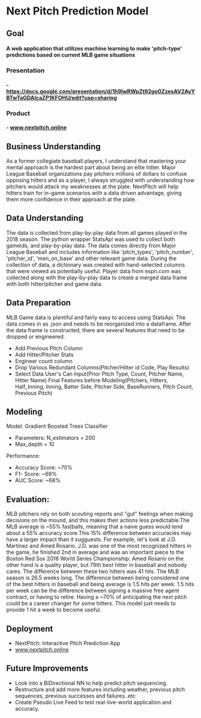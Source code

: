 # Next Pitch Prediction Model
## Goal 
#### A web application that utilizes machine learning to make 'pitch-type' predictions based on current MLB game situations
### Presentation 
#### - https://docs.google.com/presentation/d/1h9lwRWpZt92go0ZzesAV2AyYBTwTaGDAlcaZP1KFOHU/edit?usp=sharing
### Product 
#### - www.nextpitch.online

## Business Understanding
As a former collegiate baseball players, I understand that mastering your mental approach is the hardest part about being an elite hitter. Major League Baseball organizations pay pitchers millions of dollars to confuse opposing hitters and as a player, I always struggled with understanding how pitchers would attack my weaknesses at the plate. NextPitch will help hitters train for in-game scenarios with a data driven advantage, giving them more confidence in their approach at the plate.


## Data Understanding
The data is collected from play-by-play data from all games played in the 2018 season. The python wrapper StatsApi was used to collect both gameids, and play-by-play data. The data comes directly from Major League Baseball and includes information like 'pitch_types', 'pitch_number', 'pitcher_id', 'men_on_base' and other relevant game data. During the collection of data, a dictionary was created with hand-selected columns that were viewed as potentially useful. Player data from espn.com was collected along with the play-by-play data to create a merged data frame with both hitter/pitcher and game data.

## Data Preparation
MLB Game data is plentiful and fairly easy to access using StatsApi. The data comes in as .json and needs to be reorganized into a dataframe. After the data frame is constructed, there are several features that need to be dropped or engineered.
- Add Previous Pitch Column
- Add Hitter/Pitcher Stats
- Engineer count column
- Drop Various Redundant Columns(Pitcher/Hitter id Code, Play Results)
- Select Data User's Can Input(Prior Pitch Type, Count, Pitcher Name, Hitter Name)
Final Features before Modeling(Pitchers, Hitters, Half_Inning, Inning, Batter Side, Pitcher Side, BaseRunners, Pitch Count, Previous Pitch)


## Modeling
Model: Gradient Boosted Trees Classifier
- Parameters: N_estimators = 200
- Max_depth = 10

Performance: 
- Accuracy Score: ~70% 
- F1- Score: ~69% 
- AUC Score: ~68%

## Evaluation:
MLB pitchers rely on both scouting reports and "gut" feelings when making decisions on the mound, and this makes their actions less predictable.The MLB average is ~55% fastballs, meaning that a naive guess would lend about a 55% accuracy score.This 15% difference between accuracies may have a larger impact than it sugguests. For example, let's look at J.D. Martinez and Amed Rosario. J.D. was one of the most recognized hitters in the game, he finished 2nd in average and was an important piece to the Boston Red Sox 2018 World Series Championship. Amed Rosario on the other hand is a quality player, but 79th best hitter in baseball and nobody cares. The difference between these two hitters was 41 hits. The MLB season is 26.5 weeks long. The difference between being considered one of the best hitters in baseball and being average is 1.5 hits per week. 1.5 hits per week can be the difference between signing a massive free agent contract, or having to retire. Having a ~70% of anticipating the next pitch could be a career changer for some hitters. This model just needs to provide 1 hit a week to become useful.

## Deployment
- NextPitch: Interactive Pitch Prediction App
- www.nextpitch.online

## Future Improvements
- Look into a BiDirectional NN to help predict pitch sequencing.
- Restructure and add more features including weather, previous pitch sequences, previous successes and failures..etc
- Create Pseudo Live Feed to test real-live-world application and accuracy. 
 



